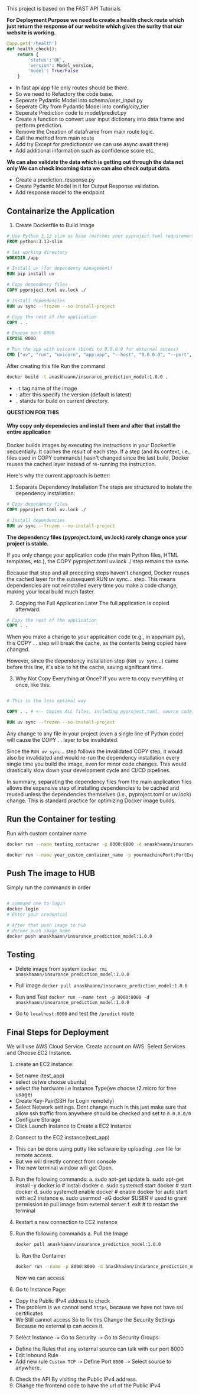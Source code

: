 This project is based on the FAST API Tutorials

**For Deployment Purpose we need to create a health check route which just return the response of our website which gives the surity that our website is working.**

```py
@app.get('/health')
def health_check():
    return {
        'status':'OK',
        'version': Model_version,
        'model': True/False
    }
```

- In fast api app file only routes should be there.
- So we need to Refactory the code base.
- Seperate Pydantic Model into schema/user_input.py
- Seperate City from Pydantic Model into config/city_tier
- Seperate Prediction code to model/predict.py
- Create a function to convert user input dictionary into data frame and perform prediction.
- Remove the Creation of dataframe from main route logic.
- Call the method from main route
- Add try Except for prediction(or we can use async await there)
- Add additional information such as confidence score etc.

**We can also validate the data which is getting out through the data not only We can check incoming data we can also check output data.**

- Create a prediction_response.py
- Create Pydantic Model in it for Output Response validation.
- Add response model to the endpoint

## **Containarize the Application**

1. Create Dockerfile to Build Image

```dockerfile
# Use Python 3.13 slim as base (matches your pyproject.toml requirement)
FROM python:3.13-slim

# Set working directory
WORKDIR /app

# Install uv (for dependency management)
RUN pip install uv

# Copy dependency files
COPY pyproject.toml uv.lock ./

# Install dependencies
RUN uv sync --frozen --no-install-project

# Copy the rest of the application
COPY . .

# Expose port 8000
EXPOSE 8000

# Run the app with uvicorn (binds to 0.0.0.0 for external access)
CMD ["uv", "run", "uvicorn", "app:app", "--host", "0.0.0.0", "--port", "8000"]
```

After creating this file Run the command

```bash
docker build -t anaskhaann/insurance_prediction_model:1.0.0 .
```

- `-t` tag name of the image
- `:` after this specify the version (default is latest)
- `.` stands for build on current directory.

**QUESTION FOR THIS**

#### Why copy only dependecies and install them and after that install the entire application

Docker builds images by executing the instructions in your Dockerfile sequentially. It caches the result of each step. If a step (and its context, i.e., files used in COPY commands) hasn't changed since the last build, Docker reuses the cached layer instead of re-running the instruction.

Here's why the current approach is better:

1. Separate Dependency Installation
   The steps are structured to isolate the dependency installation:

```dockerfile
# Copy dependency files
COPY pyproject.toml uv.lock ./

# Install dependencies
RUN uv sync --frozen --no-install-project
```

**The dependency files (pyproject.toml, uv.lock) rarely change once your project is stable.**

If you only change your application code (the main Python files, HTML templates, etc.), the COPY pyproject.toml uv.lock ./ step remains the same.

Because that step and all preceding steps haven't changed, Docker reuses the cached layer for the subsequent RUN uv sync... step. This means dependencies are not reinstalled every time you make a code change, making your local build much faster.

2. Copying the Full Application Later
   The full application is copied afterward:

```dockerfile
# Copy the rest of the application
COPY . .
```

When you make a change to your application code (e.g., in app/main.py), this COPY . . step will break the cache, as the contents being copied have changed.

However, since the dependency installation step (`RUN uv sync`...) came before this line, it's able to hit the cache, saving significant time.

3. Why Not Copy Everything at Once?
   If you were to copy everything at once, like this:

```dockerfile

# This is the less optimal way

COPY . . # <-- Copies ALL files, including pyproject.toml, source code, etc.

RUN uv sync --frozen --no-install-project
```

Any change to any file in your project (even a single line of Python code) will cause the COPY . . layer to be invalidated.

Since the `RUN uv sync`... step follows the invalidated COPY step, it would also be invalidated and would re-run the dependency installation every single time you build the image, even for minor code changes. This would drastically slow down your development cycle and CI/CD pipelines.

In summary, separating the dependency files from the main application files allows the expensive step of installing dependencies to be cached and reused unless the dependencies themselves (i.e., pyproject.toml or uv.lock) change. This is standard practice for optimizing Docker image builds.

## **Run the Container for testing**

Run with custom container name

```bash
docker run --name testing_container -p 8000:8000 -d anaskhaann/insurance_prediction_model:1.0.0
```

```bash
docker run --name your_custom_container_name -p yourmachinePort:PortExposedFromImage -d image_name
```

## **Push The image to HUB**

Simply run the commands in order

```bash

# command one to login
docker login
# Enter your credential

# After that push image to hub
# docker push image_name
docker push anaskhaann/insurance_prediction_model:1.0.0
```

## **Testing**

- Delete image from system
  `docker rmi anaskhaann/insurance_prediction_model:1.0.0`

- Pull image
  `docker pull anaskhaann/insurance_prediction_model:1.0.0`

- Run and Test
  `docker run --name test -p 8000:8000 -d anaskhaann/insurance_prediction_model:1.0.0`

- Go to `localhost:8000` and test the `/predict` route

## **Final Steps for Deployment**

We will use AWS Cloud Service.
Create account on AWS.
Select Services and Choose EC2 Instance.

1. create an EC2 instance:

- Set name (test_app)
- select os(we choose ubuntu)
- select the hardware i.e Instance Type(we choose t2.micro for free usage)
- Create Key-Pair(SSH for Login remotely)
- Select Network settings. Dont change much in this just make sure that allow ssh traffic from anywhere should be checked and set to `0.0.0.0/0`
- Configure Storage
- Click Launch Instance to Create a EC2 Instance

2. Connect to the EC2 instance(test_app)

- This can be done using putty like software by uploading `.pem` file for remote access.
- But we will directly connect from console
- The new terminal window will get Open.

3. Run the following commands:
   a. sudo apt-get update
   b. sudo apt-get install -y docker.io # install docker
   c. sudo systemctl start docker # start docker
   d. sudo systemctl enable docker # enable docker for auto start with ec2 instance
   e. sudo usermod -aG docker $USER # used to grant permission to pull image from external server
   f. exit # to restart the terminal

4. Restart a new connection to EC2 instance
5. Run the following commands
   a. Pull the Image

   ```bash
   docker pull anaskhaann/insurance_prediction_model:1.0.0
   ```

   b. Run the Container

   ```bash
   docker run --name -p 8000:8000 -d anaskhaann/insurance_prediction_model:1.0.0
   ```

   Now we can access

6. Go to Instance Page:

- Copy the Public IPv4 address to check
- The problem is we cannot send `https`, because we have not have ssl certificates
- We Still cannot access So to fix this Change the Security Settings Because no external ip can acces it.

7. Select Instance `->` Go to Security `->` Go to Security Groups:

- Define the Rules that any external source can talk with our port 8000
- Edit Inbound Rule
- Add new rule `Custom TCP` `->` Define Port `8000` `->` Select source to anywhere.

8. Check the API By visiting the Public IPv4 address.
9. Change the frontend code to have the url of the Public IPv4
